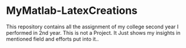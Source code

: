 # MyMatlab-LatexCreations
This repository contains all the assignment of my college second year I performed in 2nd year. This is not a Project. It Just shows my insights in mentioned field and efforts put into it..
